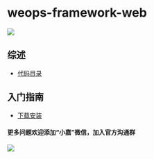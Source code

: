 # weops-framework-web
![](https://wedoc.canway.net/imgs/img/嘉为蓝鲸.jpg)

## 综述
* [代码目录](docs/use.md)

## 入门指南
* [下载安装](docs/install.md)


#### 更多问题欢迎添加“小嘉”微信，加入官方沟通群
![](https://wedoc.canway.net/imgs/img/小嘉.jpg)

